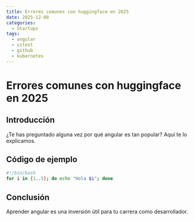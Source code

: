 ```yaml
---
title: Errores comunes con huggingface en 2025
date: 2025-12-08
categories:
  - Startups
tags:
  - angular
  - vitest
  - github
  - kubernetes
---
```


# Errores comunes con huggingface en 2025

## Introducción

¿Te has preguntado alguna vez por qué angular es tan popular? Aquí te lo explicamos.

## Código de ejemplo

```bash
#!/bin/bash
for i in {1..5}; do echo "Hola $i"; done
```

## Conclusión

Aprender angular es una inversión útil para tu carrera como desarrollador.
